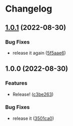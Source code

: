 # Changelog

## [1.0.1](https://github.com/Twipped/workflow-sandbox/compare/v1.0.0...v1.0.1) (2022-08-30)


### Bug Fixes

* release it again ([5f5aae6](https://github.com/Twipped/workflow-sandbox/commit/5f5aae64b1421615e57e30af0718c2ba450e5141))

## 1.0.0 (2022-08-30)


### Features

* Release! ([c3be263](https://github.com/Twipped/workflow-sandbox/commit/c3be263b39d3f828578a8c58e9a77823e80d548d))


### Bug Fixes

* release it ([3501ca0](https://github.com/Twipped/workflow-sandbox/commit/3501ca0890cfca0d02dd25089c11fe70e2762bdc))
